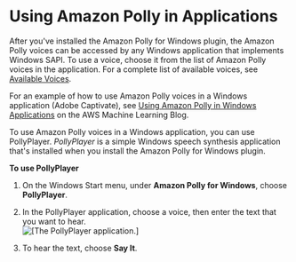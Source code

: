 # Using Amazon Polly in Applications<a name="pollywindowsplugin"></a>

After you've installed the Amazon Polly for Windows plugin, the Amazon Polly voices can be accessed by any Windows application that implements Windows SAPI\. To use a voice, choose it from the list of Amazon Polly voices in the application\. For a complete list of available voices, see [Available Voices](voicelist.md#availablevoice-list)\. 

For an example of how to use Amazon Polly voices in a Windows application \(Adobe Captivate\), see [Using Amazon Polly in Windows Applications](https://aws.amazon.com/blogs/machine-learning/tag/amazon-polly/) on the AWS Machine Learning Blog\. 

To use Amazon Polly voices in a Windows application, you can use PollyPlayer\. *PollyPlayer* is a simple Windows speech synthesis application that's installed when you install the Amazon Polly for Windows plugin\.

**To use PollyPlayer**

1. On the Windows Start menu, under **Amazon Polly for Windows**, choose **PollyPlayer**\.

1. In the PollyPlayer application, choose a voice, then enter the text that you want to hear\.  
![\[The PollyPlayer application.\]](http://docs.aws.amazon.com/polly/latest/dg/images/pollyplayer.png)

1. To hear the text, choose **Say It**\.